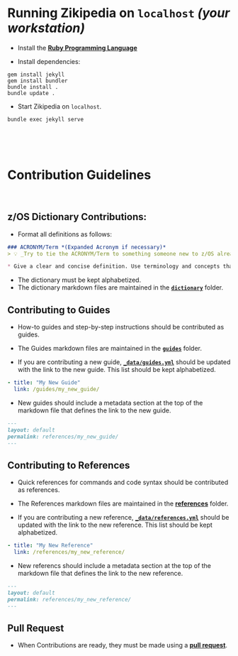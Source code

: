 # Running Zikipedia on `localhost` *(your workstation)*
* Install the **[Ruby Programming Language](https://www.ruby-lang.org/en/)**

* Install dependencies:
```shell
gem install jekyll
gem install bundler
bundle install .
bundle update .
```

* Start Zikipedia on `localhost`.
```shell
bundle exec jekyll serve
```

&nbsp;

&nbsp;

# Contribution Guidelines

&nbsp;

## z/OS Dictionary Contributions:
* Format all definitions as follows:
```markdown
### ACRONYM/Term *(Expanded Acronym if necessary)*
> 💡 _Try to tie the ACRONYM/Term to something someone new to z/OS already knows to help demystify the concept._

* Give a clear and concise definition. Use terminology and concepts that someone who it new already might understand.
```
* The dictionary must be kept alphabetized.
* The dictionary markdown files are maintained in the **[`dictionary`](dictionary)** folder.

## Contributing to Guides

* How-to guides and step-by-step instructions should be contributed as guides.

* The Guides markdown files are maintained in the **[`guides`](guides)** folder.

* If you are contributing a new guide, **[`_data/guides.yml`](_data/guides.yml)** should be updated with the link to the new guide. This list should be kept alphabetized.
```yaml
- title: "My New Guide"
  link: /guides/my_new_guide/
```

* New guides should include a metadata section at the top of the markdown file that defines the link to the new guide.
```markdown
---
layout: default
permalink: references/my_new_guide/
---
```

## Contributing to References

* Quick references for commands and code syntax should be contributed as references.

* The References markdown files are maintained in the **[references](references)** folder.

* If you are contributing a new reference, **[`_data/references.yml`](_data/references.yml)** should be updated with the link to the new reference. This list should be kept alphabetized.
```yaml
- title: "My New Reference"
  link: /references/my_new_reference/
```

* New referencs should include a metadata section at the top of the markdown file that defines the link to the new reference.
```markdown
---
layout: default
permalink: references/my_new_reference/
---
```

## Pull Request
* When Contributions are ready, they must be made using a **[pull request](../../pulls)**.
